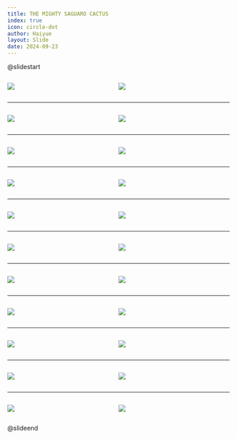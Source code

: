 ```yaml
---
title: THE MIGHTY SAGUARO CACTUS
index: true
icon: circle-dot
author: Haiyue
layout: Slide
date: 2024-09-23
---
```

 
@slidestart

<div style="display:flex">
<div style="flex:1">

![](/reading/english/Level-U/THE%20MIGHTY%20SAGUARO%20CACTUS/001.webp)
</div>
<div style="flex:1">

![](/reading/english/Level-U/THE%20MIGHTY%20SAGUARO%20CACTUS/002.webp)
</div>
</div>

---

<div style="display:flex">
<div style="flex:1">

![](/reading/english/Level-U/THE%20MIGHTY%20SAGUARO%20CACTUS/003.webp)
</div>
<div style="flex:1">

![](/reading/english/Level-U/THE%20MIGHTY%20SAGUARO%20CACTUS/004.webp)
</div>
</div>

---

<div style="display:flex">
<div style="flex:1">

![](/reading/english/Level-U/THE%20MIGHTY%20SAGUARO%20CACTUS/005.webp)
</div>
<div style="flex:1">

![](/reading/english/Level-U/THE%20MIGHTY%20SAGUARO%20CACTUS/006.webp)
</div>
</div>

---

<div style="display:flex">
<div style="flex:1">

![](/reading/english/Level-U/THE%20MIGHTY%20SAGUARO%20CACTUS/007.webp)
</div>
<div style="flex:1">

![](/reading/english/Level-U/THE%20MIGHTY%20SAGUARO%20CACTUS/008.webp)
</div>
</div>

---

<div style="display:flex">
<div style="flex:1">

![](/reading/english/Level-U/THE%20MIGHTY%20SAGUARO%20CACTUS/009.webp)
</div>
<div style="flex:1">

![](/reading/english/Level-U/THE%20MIGHTY%20SAGUARO%20CACTUS/010.webp)
</div>
</div>

---

<div style="display:flex">
<div style="flex:1">

![](/reading/english/Level-U/THE%20MIGHTY%20SAGUARO%20CACTUS/011.webp)
</div>
<div style="flex:1">

![](/reading/english/Level-U/THE%20MIGHTY%20SAGUARO%20CACTUS/012.webp)
</div>
</div>

---

<div style="display:flex">
<div style="flex:1">

![](/reading/english/Level-U/THE%20MIGHTY%20SAGUARO%20CACTUS/013.webp)
</div>
<div style="flex:1">

![](/reading/english/Level-U/THE%20MIGHTY%20SAGUARO%20CACTUS/014.webp)
</div>
</div>

---

<div style="display:flex">
<div style="flex:1">

![](/reading/english/Level-U/THE%20MIGHTY%20SAGUARO%20CACTUS/015.webp)
</div>
<div style="flex:1">

![](/reading/english/Level-U/THE%20MIGHTY%20SAGUARO%20CACTUS/016.webp)
</div>
</div>

---

<div style="display:flex">
<div style="flex:1">

![](/reading/english/Level-U/THE%20MIGHTY%20SAGUARO%20CACTUS/017.webp)
</div>
<div style="flex:1">

![](/reading/english/Level-U/THE%20MIGHTY%20SAGUARO%20CACTUS/018.webp)
</div>
</div>

---

<div style="display:flex">
<div style="flex:1">

![](/reading/english/Level-U/THE%20MIGHTY%20SAGUARO%20CACTUS/019.webp)
</div>
<div style="flex:1">

![](/reading/english/Level-U/THE%20MIGHTY%20SAGUARO%20CACTUS/020.webp)
</div>
</div>

---

<div style="display:flex">
<div style="flex:1">

![](/reading/english/Level-U/THE%20MIGHTY%20SAGUARO%20CACTUS/021.webp)
</div>
<div style="flex:1">

![](/reading/english/Level-U/THE%20MIGHTY%20SAGUARO%20CACTUS/022.webp)
</div>
</div>

@slideend